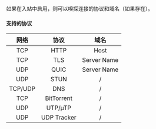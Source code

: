 如果在入站中启用，则可以嗅探连接的协议和域名（如果存在）。

#### 支持的协议

|  网络   |    协议     |    域名     |
| :-----: | :---------: | :---------: |
|   TCP   |    HTTP     |    Host     |
|   TCP   |     TLS     | Server Name |
|   UDP   |    QUIC     | Server Name |
|   UDP   |    STUN     |      /      |
| TCP/UDP |     DNS     |      /      |
|   TCP   | BitTorrent  |      /      |
|   UDP   |   UTP/µTP   |      /      |
|   UDP   | UDP Tracker |      /      |